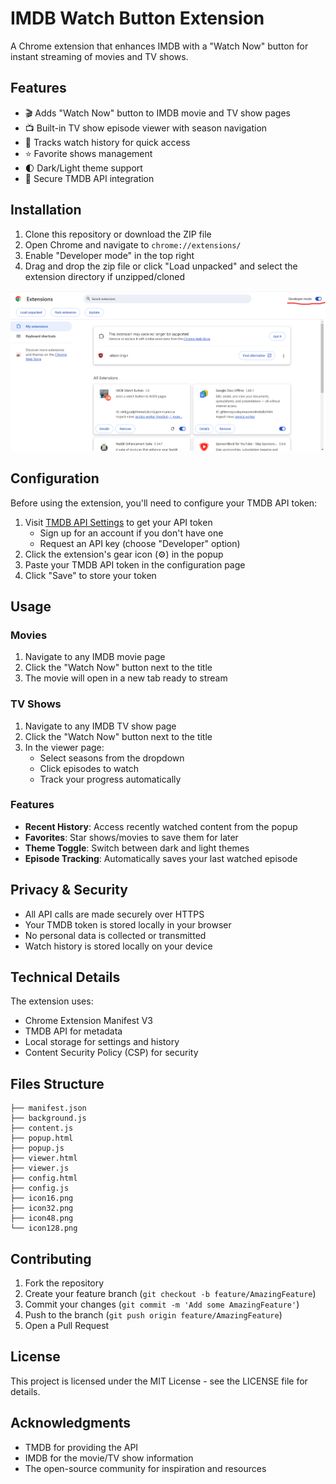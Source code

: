 # IMDB Watch Button Extension

A Chrome extension that enhances IMDB with a "Watch Now" button for instant streaming of movies and TV shows.

## Features

- 🎬 Adds "Watch Now" button to IMDB movie and TV show pages
- 📺 Built-in TV show episode viewer with season navigation
- 🎯 Tracks watch history for quick access
- ⭐ Favorite shows management
- 🌓 Dark/Light theme support
- 🔐 Secure TMDB API integration

## Installation

1. Clone this repository or download the ZIP file
2. Open Chrome and navigate to `chrome://extensions/`
3. Enable "Developer mode" in the top right
4. Drag and drop the zip file or click "Load unpacked" and select the extension directory if unzipped/cloned


<img src="devmode.png" width="800" alt="Developer Mode Toggle">

## Configuration

Before using the extension, you'll need to configure your TMDB API token:

1. Visit [TMDB API Settings](https://www.themoviedb.org/settings/api) to get your API token
   - Sign up for an account if you don't have one
   - Request an API key (choose "Developer" option)
2. Click the extension's gear icon (⚙️) in the popup
3. Paste your TMDB API token in the configuration page
4. Click "Save" to store your token

## Usage

### Movies
1. Navigate to any IMDB movie page
2. Click the "Watch Now" button next to the title
3. The movie will open in a new tab ready to stream

### TV Shows
1. Navigate to any IMDB TV show page
2. Click the "Watch Now" button next to the title
3. In the viewer page:
   - Select seasons from the dropdown
   - Click episodes to watch
   - Track your progress automatically

### Features
- **Recent History**: Access recently watched content from the popup
- **Favorites**: Star shows/movies to save them for later
- **Theme Toggle**: Switch between dark and light themes
- **Episode Tracking**: Automatically saves your last watched episode

## Privacy & Security

- All API calls are made securely over HTTPS
- Your TMDB token is stored locally in your browser
- No personal data is collected or transmitted
- Watch history is stored locally on your device

## Technical Details

The extension uses:
- Chrome Extension Manifest V3
- TMDB API for metadata
- Local storage for settings and history
- Content Security Policy (CSP) for security

## Files Structure

```
├── manifest.json
├── background.js
├── content.js
├── popup.html
├── popup.js
├── viewer.html
├── viewer.js
├── config.html
├── config.js
├── icon16.png
├── icon32.png
├── icon48.png
└── icon128.png
```

## Contributing

1. Fork the repository
2. Create your feature branch (`git checkout -b feature/AmazingFeature`)
3. Commit your changes (`git commit -m 'Add some AmazingFeature'`)
4. Push to the branch (`git push origin feature/AmazingFeature`)
5. Open a Pull Request

## License

This project is licensed under the MIT License - see the LICENSE file for details.

## Acknowledgments

- TMDB for providing the API
- IMDB for the movie/TV show information
- The open-source community for inspiration and resources
